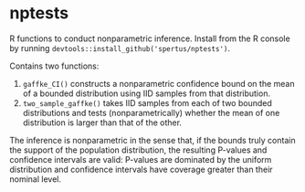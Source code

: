 # nptests

R functions to conduct nonparametric inference. Install from the R console by running `devtools::install_github('spertus/nptests')`. 

Contains two functions:

1) `gaffke_CI()` constructs a nonparametric confidence bound on the mean of a bounded distribution using IID samples from that distribution.
2) `two_sample_gaffke()` takes IID samples from each of two bounded distributions and tests (nonparametrically) whether the mean of one distribution is larger than that of the other. 

The inference is nonparametric in the sense that, if the bounds truly contain the support of the population distribution, the resulting P-values and confidence intervals are valid: P-values are dominated by the uniform distribution and confidence intervals have coverage greater than their nominal level.   

